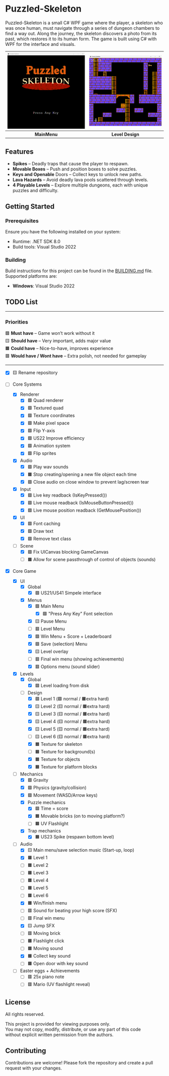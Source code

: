 # Puzzled-Skeleton

Puzzled-Skeleton is a small C# WPF game where the player, a skeleton who was once human, must navigate through a series of dungeon chambers to find a way out. Along the journey, the skeleton discovers a photo from its past, which restores it to its human form. The game is built using C# with WPF for the interface and visuals.

| ![Preview 1](Puzzled/Resources/Textures/Preview-1.png) | ![Preview 2](Puzzled/Resources/Textures/Preview-2.png) |
|:--:|:--:|
| **MainMenu** | **Level Design** |

## Features
- **Spikes** – Deadly traps that cause the player to respawn.
- **Movable Boxes** – Push and position boxes to solve puzzles.
- **Keys and Openable** Doors – Collect keys to unlock new paths.
- **Lava Hazards** – Avoid deadly lava pools scattered through levels.
- **4 Playable Levels** – Explore multiple dungeons, each with unique puzzles and difficulty.

## Getting Started

### Prerequisites

Ensure you have the following installed on your system:
- Runtime: .NET SDK 8.0
- Build tools: Visual Studio 2022

### Building

Build instructions for this project can be found in the [BUILDING.md](BUILDING.md) file. Supported platforms are:
- **Windows**: Visual Studio 2022

## TODO List

---
### Priorities
🟩 **Must have** – Game won’t work without it<br>
🟨 **Should have** – Very important, adds major value<br>
🟧 **Could have** – Nice-to-have, improves experience<br>
🟥 **Would have / Wont have** – Extra polish, not needed for gameplay<br>

---

- [x] 🟨 Rename repository

- [ ] Core Systems
  - [x] Renderer
    - [x] 🟩 Quad renderer
    - [x] 🟩 Textured quad
    - [x] 🟩 Texture coordinates
    - [x] 🟩 Make pixel space
    - [x] 🟩 Flip Y-axis
    - [x] 🟩 US22 Improve efficiency
    - [x] 🟩 Animation system
    - [x] 🟩 Flip sprites
  - [x] Audio
    - [x] 🟩 Play wav sounds
    - [x] 🟧 Stop creating/opening a new file object each time
    - [x] 🟩 Close audio on close window to prevent lag/screen tear
  - [x] Input
    - [x] 🟩 Live key readback (IsKeyPressed())
    - [x] 🟩 Live mouse readback (IsMouseButtonPressed())
    - [x] 🟩 Live mouse position readback (GetMousePosition())
  - [x] UI
    - [x] 🟩 Font caching
    - [x] 🟩 Draw text
    - [x] 🟩 Remove text class
  - [ ] Scene
    - [x] 🟩 Fix UICanvas blocking GameCanvas
    - [ ] 🟧 Allow for scene passthrough of control of objects (sounds)

- [x] Core Game
  - [x] UI
    - [x] Global
      - [x] 🟩 US21/US41 Simpele interface
    - [x] Menus
      - [x] 🟩 Main Menu
        - [x] 🟩 "Press Any Key" Font selection
      - [x] 🟨 Pause Menu
      - [ ] 🟥 Level Menu
      - [x] 🟩 Win Menu + Score + Leaderboard
      - [x] 🟩 Save (selection) Menu
      - [x] 🟨 Level overlay
      - [ ] 🟥 Final win menu (showing achievements)
      - [x] 🟥 Options menu (sound slider)
  - [x] Levels
    - [x] Global
      - [x] 🟩 Level loading from disk
    - [ ] Design
      - [x] 🟩 Level 1 (🟩 normal / 🟧extra hard)
      - [x] 🟨 Level 2 (🟨 normal / 🟧extra hard)
      - [x] 🟨 Level 3 (🟨 normal / 🟧extra hard)
      - [x] 🟨 Level 4 (🟨 normal / 🟧extra hard)
      - [x] 🟨 Level 5 (🟨 normal / 🟧extra hard)
      - [ ] 🟨 Level 6 (🟨 normal / 🟧extra hard)
      - [x] 🟧 Texture for skeleton
      - [ ] 🟧 Texture for background(s)
      - [x] 🟧 Texture for objects
      - [x] 🟧 Texture for platform blocks
  - [ ] Mechanics
    - [x] 🟩 Gravity
    - [x] 🟩 Physics (gravity/collision)
    - [x] 🟩 Movement (WASD/Arrow keys)
    - [x] Puzzle mechanics
      - [x] 🟩 Time = score
      - [x] 🟧 Movable bricks (on to moving platform?)
      - [ ] 🟧 UV Flashlight
    - [x] Trap mechanics
      - [x] 🟧 US23 Spike (respawn bottom level)
  - [ ] Audio
    - [x] 🟨 Main menu/save selection music (Start-up, loop)
    - [x] 🟧 Level 1
    - [ ] 🟧 Level 2
    - [ ] 🟧 Level 3
    - [ ] 🟧 Level 4
    - [ ] 🟧 Level 5
    - [ ] 🟧 Level 6
    - [x] 🟧 Win/finish menu
    - [ ] 🟥 Sound for beating your high score (SFX)
    - [ ] 🟥 Final win menu
    - [x] 🟨 Jump SFX
    - [ ] 🟥 Moving brick
    - [ ] 🟧 Flashlight click
    - [ ] 🟧 Moving sound
    - [x] 🟧 Collect key sound
    - [ ] 🟧 Open door with key sound
  - [ ] Easter eggs + Achievements
    - [ ] 🟥 25x piano note
    - [ ] 🟥 Mario (UV flashlight reveal)

## License

All rights reserved.

This project is provided for viewing purposes only.  
You may not copy, modify, distribute, or use any part of this code  
without explicit written permission from the authors.

## Contributing

Contributions are welcome! Please fork the repository and create a pull request with your changes.
